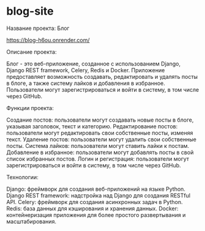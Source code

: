 # blog-site
Название проекта: Блог

https://blog-h6ou.onrender.com/

Описание проекта:

Блог - это веб-приложение, созданное с использованием Django, Django REST framework, Celery, Redis и Docker. Приложение предоставляет возможность создавать, редактировать и удалять посты в блоге, а также систему лайков и добавления в избранное. Пользователи могут зарегистрироваться и войти в систему, в том числе через GitHub.

Функции проекта:

Создание постов: пользователи могут создавать новые посты в блоге, указывая заголовок, текст и категорию.
Редактирование постов: пользователи могут редактировать свои собственные посты, изменяя текст.
Удаление постов: пользователи могут удалить свои собственные посты.
Система лайков: пользователи могут ставить лайки к постам.
Добавление в избранное: пользователи могут добавлять посты в свой список избранных постов.
Логин и регистрация: пользователи могут зарегистрироваться и войти в систему, в том числе через GitHub.

Технологии:

Django: фреймворк для создания веб-приложений на языке Python.
Django REST framework: надстройка над Django для создания RESTful API.
Celery: фреймворк для создания асинхронных задач в Python.
Redis: база данных для кэширования и хранения данных.
Docker: контейнеризация приложения для более простого развертывания и масштабирования.
